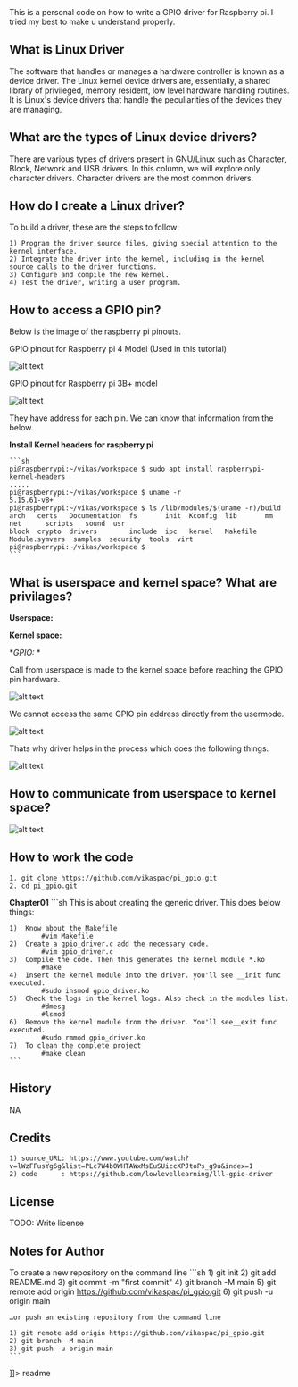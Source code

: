 <snippet>
  <content><![CDATA[
# ${1:Writing GPIO drive on Raspberry pi}

This is a personal code on how to write a GPIO driver for Raspberry pi.
I tried my best to make u understand properly.

## What is Linux Driver
The software that handles or manages a hardware controller is known as a device driver. The Linux kernel device drivers are, essentially, a shared library of privileged, memory resident, low level hardware handling routines. It is Linux's device drivers that handle the peculiarities of the devices they are managing.

## What are the types of Linux device drivers?
There are various types of drivers present in GNU/Linux such as Character, Block, Network and USB drivers. In this column, we will explore only character drivers. Character drivers are the most common drivers.

## How do I create a Linux driver?
To build a driver, these are the steps to follow:

    1) Program the driver source files, giving special attention to the kernel interface.
    2) Integrate the driver into the kernel, including in the kernel source calls to the driver functions.
    3) Configure and compile the new kernel.
    4) Test the driver, writing a user program.

## How to access a GPIO pin?
Below is the image of the raspberry pi pinouts.

GPIO pinout for Raspberry pi 4 Model (Used in this tutorial)

![alt text](https://github.com/vikaspac/pi_gpio/blob/main/Docs/GPIO_rpi4.png?raw=true)



GPIO pinout for Raspberry pi 3B+ model

![alt text](https://github.com/vikaspac/pi_gpio/blob/main/Docs/GPIO_rpi3.png?raw=true)



They have address for each pin. We can know that information from the below.

**Install Kernel headers for raspberry pi**

	```sh
	pi@raspberrypi:~/vikas/workspace $ sudo apt install raspberrypi-kernel-headers
	.....
	pi@raspberrypi:~/vikas/workspace $ uname -r
	5.15.61-v8+
	pi@raspberrypi:~/vikas/workspace $ ls /lib/modules/$(uname -r)/build
	arch   certs   Documentation  fs       init  Kconfig  lib       mm              net      scripts   sound  usr
	block  crypto  drivers        include  ipc   kernel   Makefile  Module.symvers  samples  security  tools  virt
	pi@raspberrypi:~/vikas/workspace $
	```


## What is userspace and kernel space? What are privilages?

**Userspace:**


**Kernel space:**


**GPIO:*
*

Call from userspace is made to the kernel space before reaching the GPIO pin hardware.

![alt text](https://github.com/vikaspac/pi_gpio/blob/main/Docs/1_flow.png?raw=true)


We cannot access the same GPIO pin address directly from the usermode.

![alt text](https://github.com/vikaspac/pi_gpio/blob/main/Docs/2_flow_map_error.png?raw=true)


Thats why driver helps in the process which does the following things.

![alt text](https://github.com/vikaspac/pi_gpio/blob/main/Docs/3_driver_flow.png?raw=true)



## How to communicate from userspace to kernel space?

![alt text](https://github.com/vikaspac/pi_gpio/blob/main/Docs/4_how_talk.png?raw=true)



## How to work the code
	1. git clone https://github.com/vikaspac/pi_gpio.git
	2. cd pi_gpio.git


**Chapter01**
	```sh
	This is about creating the generic driver. This does below things:

	1)	Know about the Makefile
			#vim Makefile
	2)	Create a gpio_driver.c add the necessary code.
			#vim gpio_driver.c
	3)	Compile the code. Then this generates the kernel module *.ko
			#make
	4)	Insert the kernel module into the driver. you'll see __init func executed.
			#sudo insmod gpio_driver.ko
	5)	Check the logs in the kernel logs. Also check in the modules list.
			#dmesg
			#lsmod
	6)	Remove the kernel module from the driver. You'll see__exit func executed.
			#sudo rmmod gpio_driver.ko
	7)	To clean the complete project
			#make clean
	```




## History
NA


## Credits
	1) source_URL: https://www.youtube.com/watch?v=lWzFFusYg6g&list=PLc7W4b0WHTAWxMsEuSUiccXPJtoPs_g9u&index=1
	2) code      : https://github.com/lowlevellearning/lll-gpio-driver


## License
TODO: Write license


## Notes for Author
To create a new repository on the command line
	```sh
	1) git init
	2) git add README.md
	3) git commit -m "first commit"
	4) git branch -M main
	5) git remote add origin https://github.com/vikaspac/pi_gpio.git
	6) git push -u origin main

	…or push an existing repository from the command line

	1) git remote add origin https://github.com/vikaspac/pi_gpio.git
	2) git branch -M main
	3) git push -u origin main
	```


]]></content>
  <tabTrigger>readme</tabTrigger>
</snippet>



